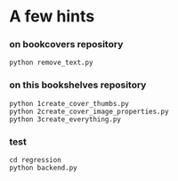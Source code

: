 # A few hints

### on bookcovers repository

```
python remove_text.py
```

### on this bookshelves repository

```
python 1create_cover_thumbs.py     
python 2create_cover_image_properties.py
python 3create_everything.py  
```

### test

```
cd regression
python backend.py 
```